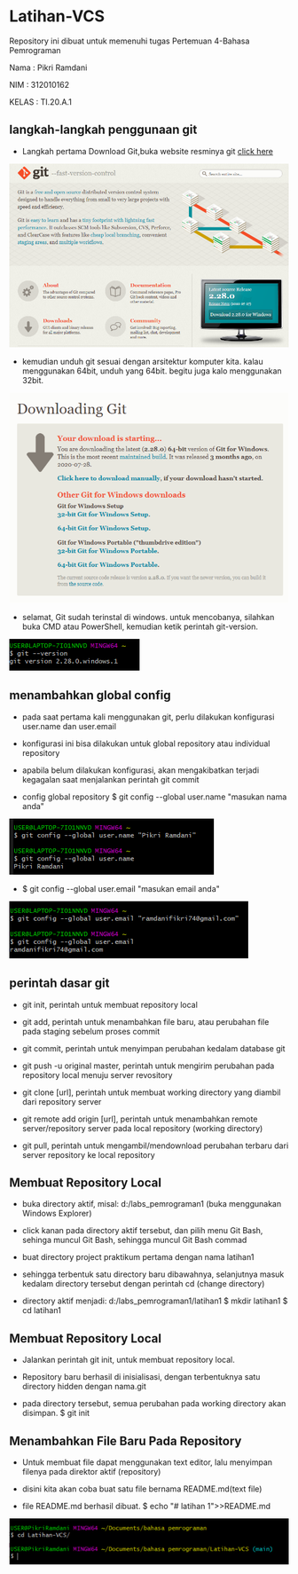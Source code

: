 # Latihan-VCS
Repository ini dibuat untuk memenuhi tugas Pertemuan 4-Bahasa Pemrograman

Nama    : Pikri Ramdani

NIM     : 312010162

KELAS   : TI.20.A.1

## langkah-langkah penggunaan git

* Langkah pertama Download Git,buka website resminya git [click here](https://git-scm.com)

![download git-scm](coding-git/git-scm.PNG) 

* kemudian unduh git sesuai dengan arsitektur komputer kita. kalau menggunakan 64bit, unduh yang 64bit. begitu juga kalo menggunakan 32bit.

![download git-bit](coding-git/git-bit.PNG)

* selamat, Git sudah terinstal di windows. untuk mencobanya, silahkan buka CMD atau PowerShell, kemudian ketik perintah git-version.

![download git-version](coding-git/git-version.PNG)

 ## menambahkan global config

 * pada saat pertama kali menggunakan git, perlu dilakukan konfigurasi user.name dan user.email

 * konfigurasi ini bisa dilakukan untuk global repository atau individual repository

 * apabila belum dilakukan konfigurasi, akan mengakibatkan terjadi kegagalan saat menjalankan perintah git commit

 * config global repository $ git config --global user.name "masukan nama anda"

![download git-username](coding-git/git-username.PNG)

 * $ git config --global user.email "masukan email anda"

 ![download git-user.email](coding-git/git-useremail.PNG)

 ## perintah dasar git

 * git init, perintah untuk membuat repository local

 * git add, perintah untuk menambahkan file baru, atau perubahan file pada staging sebelum proses commit

 * git commit, perintah untuk menyimpan perubahan kedalam database git

 * git push -u original master, perintah untuk mengirim perubahan pada repository local menuju server revository 

 * git clone [url], perintah untuk membuat working directory yang diambil dari repository server

 * git remote add origin [url], perintah untuk menambahkan remote server/repository server pada local repository (working directory) 

 * git pull, perintah untuk mengambil/mendownload perubahan terbaru dari server repository ke local repository

 ## Membuat Repository Local 

 * buka directory aktif, misal: d:/labs_pemrograman1 (buka menggunakan Windows Explorer)

 * click kanan pada directory aktif tersebut, dan pilih menu Git Bash, sehinga muncul Git Bash, sehingga muncul Git Bash commad

 * buat directory project praktikum pertama dengan nama latihan1

 * sehingga terbentuk satu directory baru dibawahnya, selanjutnya masuk kedalam directory tersebut dengan perintah cd (change directory)

* directory aktif menjadi: d:/labs_pemrograman1/latihan1 $ mkdir latihan1 $ cd latihan1

## Membuat Repository Local

* Jalankan perintah git init, untuk membuat repository local.

* Repository baru berhasil di inisialisasi, dengan terbentuknya satu directory hidden dengan nama.git

* pada directory tersebut, semua perubahan pada working directory akan disimpan. $ git init

## Menambahkan File Baru Pada Repository 

* Untuk membuat file dapat menggunakan text editor, lalu menyimpan filenya pada direktor aktif (repository) 

* disini kita akan coba buat satu file bernama README.md(text file)

* file README.md berhasil dibuat. $ echo "# latihan 1">>README.md

![download git-latihanvcs](coding-git/git-latihanvcs.PNG)